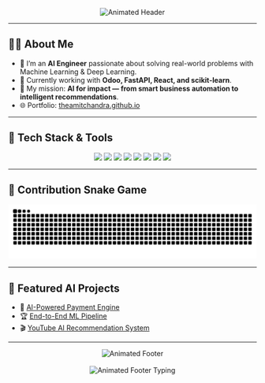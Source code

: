 <!-- ===================== HEADER ===================== -->
<p align="center">
  <img src="https://readme-typing-svg.demolab.com?font=Fira+Code&weight=700&size=36&pause=1000&width=800&lines=👋+Namaste!+I'm+Amit+Chandra;AI+Engineer+⚙️;Building+Real-World+AI;Welcome+to+my+showcase!" alt="Animated Header" />
</p>


---

## 🧑‍💻 About Me
- 🔭 I’m an **AI Engineer** passionate about solving real-world problems with Machine Learning & Deep Learning.
- 🌱 Currently working with **Odoo, FastAPI, React, and scikit-learn**.
- 🎯 My mission: **AI for impact — from smart business automation to intelligent recommendations**.
- 🌐 Portfolio: [theamitchandra.github.io](https://theamitchandra.github.io)

---

## 🧠 Tech Stack & Tools
<p align="center">
  <img src="https://img.shields.io/badge/Python-3776AB?style=for-the-badge&logo=python&logoColor=white"/>
  <img src="https://img.shields.io/badge/TensorFlow-FF6F00?style=for-the-badge&logo=tensorflow&logoColor=white"/>
  <img src="https://img.shields.io/badge/PyTorch-EE4C2C?style=for-the-badge&logo=pytorch&logoColor=white"/>
  <img src="https://img.shields.io/badge/Scikit--learn-F7931E?style=for-the-badge&logo=scikit-learn&logoColor=white"/>
  <img src="https://img.shields.io/badge/Django-092E20?style=for-the-badge&logo=django&logoColor=white"/>
  <img src="https://img.shields.io/badge/FastAPI-009688?style=for-the-badge&logo=fastapi&logoColor=white"/>
  <img src="https://img.shields.io/badge/React-61DAFB?style=for-the-badge&logo=react&logoColor=white"/>
  <img src="https://img.shields.io/badge/SQL-4479A1?style=for-the-badge&logo=postgresql&logoColor=white"/>
</p>

---

## 🐍 Contribution Snake Game
<p align="center">
  <img src="https://raw.githubusercontent.com/TheAmitChandra/TheAmitChandra/output/snake.svg" alt="Snake animation" />
</p>


---

## 🚀 Featured AI Projects
- 🤖 [AI-Powered Payment Engine](https://github.com/TheAmitChandra/sample-ai-payments)  
- 🏆 [End-to-End ML Pipeline](https://github.com/TheAmitChandra/ml-pipeline)  
- 🎬 [YouTube AI Recommendation System](https://github.com/TheAmitChandra/youtube-recommender)  

---

<!-- ===================== FOOTER ===================== -->
<p align="center">
  <img src="https://raw.githubusercontent.com/Anmol-Baranwal/Cool-GIFs-For-GitHub/main/Animated%20Hello%20Banner/hello.gif" alt="Animated Footer" width="400"/>
  <br/><br/>
  <img src="https://readme-typing-svg.demolab.com?font=Fira+Code&weight=700&size=20&pause=1000&color=3FF36B&width=700&lines=Thanks+for+visiting+my+profile!+🚀;Let+AI+lead+us+forward!" alt="Animated Footer Typing"/>
</p>


